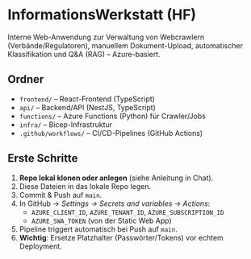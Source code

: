 # InformationsWerkstatt (HF)

Interne Web-Anwendung zur Verwaltung von Webcrawlern (Verbände/Regulatoren), manuellem Dokument-Upload,
automatischer Klassifikation und Q&A (RAG) – Azure-basiert.

## Ordner
- `frontend/` – React-Frontend (TypeScript)
- `api/` – Backend/API (NestJS, TypeScript)
- `functions/` – Azure Functions (Python) für Crawler/Jobs
- `infra/` – Bicep-Infrastruktur
- `.github/workflows/` – CI/CD-Pipelines (GitHub Actions)

## Erste Schritte
1. **Repo lokal klonen oder anlegen** (siehe Anleitung in Chat).
2. Diese Dateien in das lokale Repo legen.
3. Commit & Push auf `main`.
4. In GitHub → *Settings → Secrets and variables → Actions*:
   - `AZURE_CLIENT_ID`, `AZURE_TENANT_ID`, `AZURE_SUBSCRIPTION_ID`
   - `AZURE_SWA_TOKEN` (von der Static Web App)
5. Pipeline triggert automatisch bei Push auf `main`.
6. **Wichtig**: Ersetze Platzhalter (Passwörter/Tokens) vor echtem Deployment.
